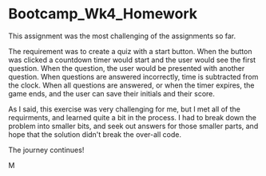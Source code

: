 # Bootcamp_Wk4_Homework

This assignment was the most challenging of the assignments so far.  

The requirement was to create a quiz with a start button.  When the button was clicked a countdown timer would start and the user would see the first question.  When the question, the user would be presented with another question.  When questions are answered incorrectly, time is subtracted from the clock.  When all questions are answered, or when the timer expires, the game ends, and the user can save their initials and their score.

As I said, this exercise was very challenging for me, but I met all of the requirments, and learned quite a bit in the process.  I had to break down the problem into smaller bits, and seek out answers for those smaller parts, and hope that the solution didn't break the over-all code.

The journey continues!

M
